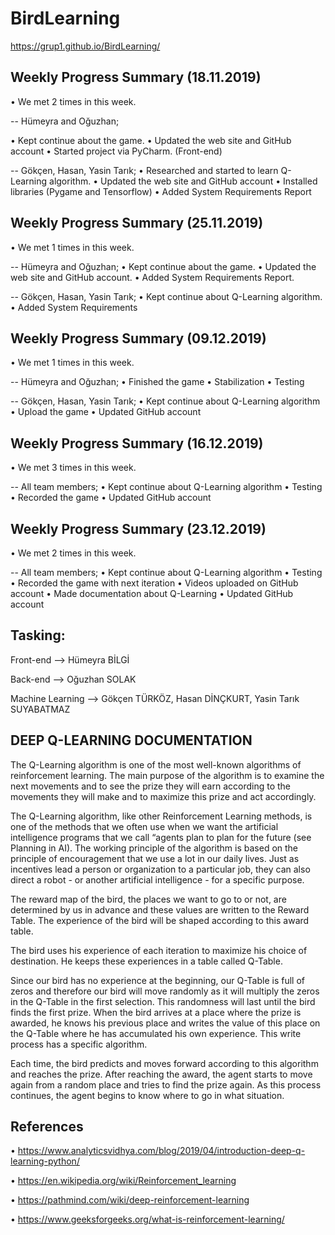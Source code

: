 # BirdLearning

https://grup1.github.io/BirdLearning/

 
## Weekly Progress Summary (18.11.2019) 

• We met 2 times in this week.

-- Hümeyra and Oğuzhan;

• Kept continue about the game.
• Updated the web site and GitHub account
• Started project via PyCharm. (Front-end)



 -- Gökçen, Hasan, Yasin Tarık;
 • Researched and started to learn Q-Learning algorithm.
 • Updated the web site and GitHub account
 • Installed libraries (Pygame and Tensorflow)
 • Added System Requirements Report


## Weekly Progress Summary (25.11.2019) 

• We met 1 times in this week.

-- Hümeyra and Oğuzhan;
• Kept continue about the game.
• Updated the web site and GitHub account.
• Added System Requirements Report.



-- Gökçen, Hasan, Yasin Tarık;
• Kept continue about Q-Learning algorithm.
• Added System Requirements 

## Weekly Progress Summary (09.12.2019) 

• We met 1 times in this week.

-- Hümeyra and Oğuzhan;
• Finished the game
• Stabilization
• Testing


-- Gökçen, Hasan, Yasin Tarık;
• Kept continue about Q-Learning algorithm
• Upload the game
• Updated GitHub account

## Weekly Progress Summary (16.12.2019) 
• We met 3 times in this week.

-- All team members;
• Kept continue about Q-Learning algorithm
• Testing
• Recorded the game
• Updated GitHub account


## Weekly Progress Summary (23.12.2019) 
• We met 2 times in this week.

-- All team members;
• Kept continue about Q-Learning algorithm
• Testing
• Recorded the game with next iteration
• Videos uploaded on GitHub account
• Made documentation about Q-Learning
• Updated GitHub account


## Tasking:

Front-end --> Hümeyra BİLGİ

Back-end --> Oğuzhan SOLAK

Machine Learning --> Gökçen TÜRKÖZ, Hasan DİNÇKURT, Yasin Tarık SUYABATMAZ


## DEEP Q-LEARNING DOCUMENTATION
The Q-Learning algorithm is one of the most well-known algorithms of reinforcement learning. The main purpose of the algorithm is to examine the next movements and to see the prize they will earn according to the movements they will make and to maximize this prize and act accordingly.
 
The Q-Learning algorithm, like other Reinforcement Learning methods, is one of the methods that we often use when we want the artificial intelligence programs that we call “agents plan to plan for the future (see Planning in AI). The working principle of the algorithm is based on the principle of encouragement that we use a lot in our daily lives. Just as incentives lead a person or organization to a particular job, they can also direct a robot - or another artificial intelligence - for a specific purpose.
 

The reward map of the bird, the places we want to go to or not, are determined by us in advance and these values are written to the Reward Table. The experience of the bird will be shaped according to this award table.

The bird uses his experience of each iteration to maximize his choice of destination. He keeps these experiences in a table called Q-Table.
 
 
Since our bird has no experience at the beginning, our Q-Table is full of zeros and therefore our bird will move randomly as it will multiply the zeros in the Q-Table in the first selection. This randomness will last until the bird finds the first prize. When the bird arrives at a place where the prize is awarded, he knows his previous place and writes the value of this place on the Q-Table where he has accumulated his own experience. This write process has a specific algorithm.
 

Each time, the bird predicts and moves forward according to this algorithm and reaches the prize. After reaching the award, the agent starts to move again from a random place and tries to find the prize again. As this process continues, the agent begins to know where to go in what situation.

## References

• https://www.analyticsvidhya.com/blog/2019/04/introduction-deep-q-learning-python/

• https://en.wikipedia.org/wiki/Reinforcement_learning

• https://pathmind.com/wiki/deep-reinforcement-learning

• https://www.geeksforgeeks.org/what-is-reinforcement-learning/
